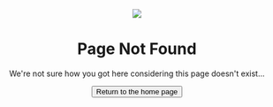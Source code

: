 <head>
	<title>Page Not Found</title>
</head>

<style>
    body {
        text-align: center;
    }

    img {
        margin-left: auto;
        margin-right: auto;
        max-height: 30vh;
    }
</style>

<img src="assets/raised_eyebrow.svg"/>

<h1>Page Not Found</h1>

<p>We're not sure how you got here considering this page doesn't exist...</p>

<button class="pushable" onclick="location.href='/'">
    <span class="edge" style="background: var(--dark_orange)">
    </span>
	    <span class="front" style="background: var(--orange);">
	    Return to the home page
    	</span>
</button>
